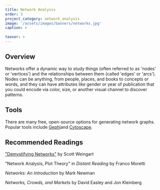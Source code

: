 ```yaml
---
title: Network Analysis
order: 3
project_category: network_analysis
image: '/assets/images/banners/networks.jpg'
caption: >
 
teaser: >
---
```


<h2 class='subheading'>Overview</h2>
Networks offer a dynamic way to study things (often referred to as 'nodes' or 'vertices') and the relationships between them (called 'edges' or 'arcs'). Nodes can be anything, from people, places, and books to concepts or words, and they can have attributes like gender or year of publication that you could encode via color, size, or another visual channel to discover patterns. 

<h2 class='subheading'>Tools</h2>
There are many free, open-source options for generating network graphs. Popular tools include <a href='https://gephi.org/' target='_blank'>Gephi</a>and <a href= 'http://www.cytoscape.org/?gclid=EAIaIQobChMIqJvh7YKj1wIV6LztCh3v8Q0DEAAYASAAEgLDmvD_BwE' target='_blank'>Cytoscape</a>. 

<h2 class='subheading'>Recommended Readings</h2>
<a href='http://www.scottbot.net/HIAL/index.html@p=6279.html' target='_blank'>"Demystifying Networks"</a> by Scott Weingart  

"Network Analysis, Plot Theory" in <em>Distant Reading</em> by Franco Moretti  

<em>Networks: An Introduction</em> by Mark Newman  

<em>Networks, Crowds, and Markets</em> by David Easley and Jon Kleinberg


